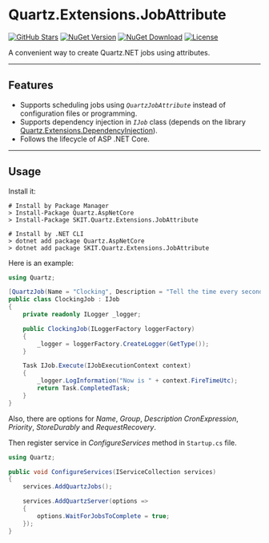 # Quartz.Extensions.JobAttribute

[![GitHub Stars](https://img.shields.io/github/stars/fudiwei/Quartz.Extensions.JobAttribute?logo=github)](https://github.com/fudiwei/Quartz.Extensions.JobAttribute)
[![NuGet Version](https://img.shields.io/nuget/v/SKIT.Quartz.Extensions.JobAttribute.svg?sanitize=true)](https://www.nuget.org/packages/SKIT.Quartz.Extensions.JobAttribute)
[![NuGet Download](https://img.shields.io/nuget/dt/SKIT.Quartz.Extensions.JobAttribute.svg?sanitize=true)](https://www.nuget.org/packages/SKIT.Quartz.Extensions.JobAttribute)
[![License](https://img.shields.io/github/license/fudiwei/Quartz.Extensions.JobAttribute)](https://mit-license.org/)

A convenient way to create Quartz.NET jobs using attributes.

---

## Features

-   Supports scheduling jobs using _`QuartzJobAttribute`_ instead of configuration files or programming.
-   Supports dependency injection in _`IJob`_ class (depends on the library [Quartz.Extensions.DependencyInjection](https://github.com/fglaeser/Quartz.Extensions.DependencyInjection)).
-   Follows the lifecycle of ASP .NET Core.

---

## Usage

Install it:

```shell
# Install by Package Manager
> Install-Package Quartz.AspNetCore
> Install-Package SKIT.Quartz.Extensions.JobAttribute

# Install by .NET CLI
> dotnet add package Quartz.AspNetCore
> dotnet add package SKIT.Quartz.Extensions.JobAttribute
```

Here is an example:

```csharp
using Quartz;

[QuartzJob(Name = "Clocking", Description = "Tell the time every seconds.", CronExpression = "* * * * * ? ")]
public class ClockingJob : IJob
{
    private readonly ILogger _logger;

    public ClockingJob(ILoggerFactory loggerFactory)
    {
        _logger = loggerFactory.CreateLogger(GetType());
    }

    Task IJob.Execute(IJobExecutionContext context)
    {
        _logger.LogInformation("Now is " + context.FireTimeUtc);
        return Task.CompletedTask;
    }
}
```

Also, there are options for _Name_, _Group_, _Description_ _CronExpression_, _Priority_, _StoreDurably_ and _RequestRecovery_.

Then register service in _ConfigureServices_ method in `Startup.cs` file.

```csharp
using Quartz;

public void ConfigureServices(IServiceCollection services)
{
    services.AddQuartzJobs();

    services.AddQuartzServer(options =>
    {
        options.WaitForJobsToComplete = true;
    });
}
```
